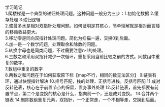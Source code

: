 学习笔记  
1.爬楼梯是一个典型的递归处理问题。这种问题一般分为三步：1.初始化数据 2.缓存处理 3.递归逻辑  
2.盛最多水是相对双指针处理问题。如何证明是其核心，简单理解就是相对而言矮的移动收益更大。    
3.移动零是同向双指针处理问题。简化为扫描一遍，交换0到后面。    
4.加一是一个数学问题，处理取余和除数的问题。  
5.转换字母也是同类问题，不过需要注意n-1的处理。  
6.三数之和采用双指针减少一次循环，重复采用当前比较之前的方式。同数组中重复的数字。  
7.数组中重复的数字  
8.两数之和问题在于如何获取原下标【map不行，相同的数无法区分】
9.链表有环，通过快慢指针解决
10.括号匹配，栈的处理，正括号进栈，反括号匹配
11.成对反转链表，核心在于前置节点的保留，置身事外处理
12.反转链表，首先都要有前置节点，第二个是变换的核心是什么，指向前一个，还是成对变换。
13.合并两个链表
14.删除数组重复元素，双指针，一个正常走，一个不相等走，交换到后面。
